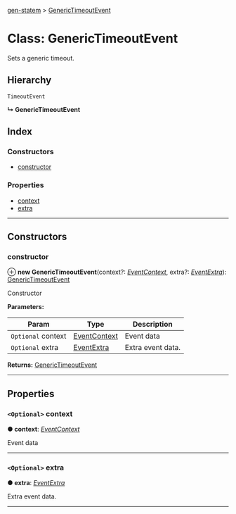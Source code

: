 [gen-statem](../README.md) > [GenericTimeoutEvent](../classes/generictimeoutevent.md)

# Class: GenericTimeoutEvent

Sets a generic timeout.

## Hierarchy

 `TimeoutEvent`

**↳ GenericTimeoutEvent**

## Index

### Constructors

* [constructor](generictimeoutevent.md#constructor)

### Properties

* [context](generictimeoutevent.md#context)
* [extra](generictimeoutevent.md#extra)

---

## Constructors

<a id="constructor"></a>

###  constructor

⊕ **new GenericTimeoutEvent**(context?: *[EventContext](../#eventcontext)*, extra?: *[EventExtra](../#eventextra)*): [GenericTimeoutEvent](generictimeoutevent.md)

Constructor

**Parameters:**

| Param | Type | Description |
| ------ | ------ | ------ |
| `Optional` context | [EventContext](../#eventcontext) |  Event data |
| `Optional` extra | [EventExtra](../#eventextra) |  Extra event data. |

**Returns:** [GenericTimeoutEvent](generictimeoutevent.md)

___

## Properties

<a id="context"></a>

### `<Optional>` context

**● context**: *[EventContext](../#eventcontext)*

Event data

___
<a id="extra"></a>

### `<Optional>` extra

**● extra**: *[EventExtra](../#eventextra)*

Extra event data.

___

